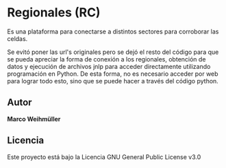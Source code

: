 # Regionales (RC)
Es una plataforma para conectarse a distintos sectores para corroborar las celdas.

Se evitó poner las url's originales pero se dejó el resto del código para que se pueda apreciar la forma de conexión a los regionales, obtención de datos y ejecución de archivos jnlp para acceder directamente utilizando programación en Python. De esta forma, no es necesario acceder por web para lograr todo esto, sino que se puede hacer a través del código python.

## Autor
**Marco Weihmüller**

## Licencia
Este proyecto está bajo la Licencia GNU General Public License v3.0
